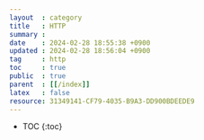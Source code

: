 ```yaml
---
layout  : category
title   : HTTP
summary : 
date    : 2024-02-28 18:55:38 +0900
updated : 2024-02-28 18:56:04 +0900
tag     : http 
toc     : true
public  : true
parent  : [[/index]]
latex   : false
resource: 31349141-CF79-4035-B9A3-DD900BDEEDE9
---
```

* TOC
{:toc}


